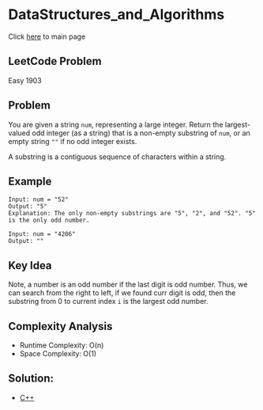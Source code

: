 # DataStructures_and_Algorithms
Click [here](../../README.md) to main page

## LeetCode Problem
Easy 1903

## Problem
You are given a string `num`, representing a large integer. Return the largest-valued odd integer (as a string) that is a non-empty substring of `num`, or an empty string `""` if no odd integer exists.

A substring is a contiguous sequence of characters within a string.

## Example
```
Input: num = "52"
Output: "5"
Explanation: The only non-empty substrings are "5", "2", and "52". "5" is the only odd number.

Input: num = "4206"
Output: ""
```

## Key Idea
Note, a number is an odd number if the last digit is odd number. Thus, we can search from the right to left, if we found curr digit is odd, then the substring from 0 to current index `i` is the largest odd number.

## Complexity Analysis
- Runtime Complexity: O(n)
- Space Complexity: O(1)

## Solution:
- [C++](./solution.cpp)
